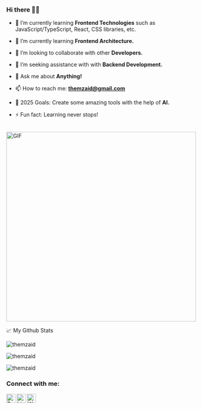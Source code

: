 ### Hi there 👋🏻

- 🔭 I’m currently learning **Frontend Technologies** such as JavaScript/TypeScript, React, CSS libraries, etc.
- 🌱 I’m currently learning **Frontend Architecture.**
- 👯 I’m looking to collaborate with other **Developers.**
- 🧐 I’m seeking assistance with with **Backend Development.**
- 💬 Ask me about **Anything!**
- 📫 How to reach me: **themzaid@gmail.com**

- 🥅 2025 Goals: Create some amazing tools with the help of **AI.**
- ⚡ Fun fact: Learning never stops!

<br>
<img alt="GIF" src="https://github.com/abhisheknaiidu/abhisheknaiidu/blob/master/code.gif?raw=true" width="500" />
<br>

📈 My Github Stats
<p align="left"> <img src="https://github-readme-stats.vercel.app/api?username=themzaid&show_icons=true&theme=gotham" alt="themzaid" />

<br>

<p> <img src="https://komarev.com/ghpvc/?username=themzaid&label=Profile%20views&color=0e75b6&style=flat" alt="themzaid" /> </p>

<p><img align="left" src="https://github-readme-stats.vercel.app/api/top-langs?username=themzaid&show_icons=true&locale=en&layout=compact" alt="themzaid" /></p>

<br clear="all">

### Connect with me:

[<img align="left" alt="Twitter" width="24px" src="https://img.icons8.com/ios-filled/50/808080/twitterx--v1.png" />][twitter] 
[<img align="left" alt="LinkedIn" width="24px" src="https://img.icons8.com/ios-filled/50/808080/linkedin.png" />][linkedin] 
[<img align="left" alt="Website" width="24px" src="https://img.icons8.com/ios-filled/50/808080/internet.png" />][website] 

[linkedin]: https://linkedin.com/in/themzaid 
[website]: https://themzaid.com 
[twitter]: https://twitter.com/themzaid
